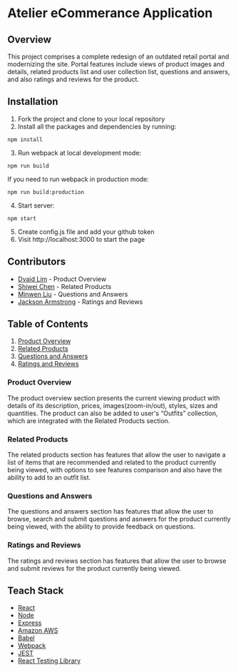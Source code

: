 # Atelier eCommerance Application

## Overview
This project comprises a complete redesign of an outdated retail portal and modernizing the site. Portal features include views of product images and details, related products list and user collection list, questions and answers, and also ratings and reviews for the product.

## Installation
1. Fork the project and clone to your local repository
2. Install all the packages and dependencies by running:
  ```
  npm install
  ```
3. Run webpack at local development mode: 
  ```
  npm run build 
  ```   
   If you need to run webpack in production mode: 
   ```
   npm run build:production 
   ```
4. Start server:
  ```
  npm start 
  ```
5. Create config.js file and add your github token
6. Visit http://localhost:3000 to start the page

## Contributors
* [Dvaid Lim](https://github.com/davidlim7223) - Product Overview
* [Shiwei Chen](https://github.com/shiweicc) - Related Products
* [Minwen Liu](https://github.com/tidibubu) - Questions and Answers
* [Jackson Armstrong](https://github.com/reservoirjax) - Ratings and Reviews

## Table of Contents
1. [Product Overview](#product-overview)
2. [Related Products](#related-products)
3. [Questions and Answers](#questions-and-answers)
4. [Ratings and Reviews](#ratings-and-reviews)

### Product Overview
The product overview section presents the current viewing product with details of its description, prices, images(zoom-in/out), styles, sizes and quantities. The product can also be added to user's “Outfits” collection, which are integrated with the Related Products section. 

### Related Products
The related products section has features that allow the user to navigate a list of items that are recommended and related to the product currently being viewed, with options to see features comparison and also have the ability to add to an outfit list.

### Questions and Answers
The questions and answers section has features that allow the user to browse, search and submit questions and asnwers for the product currently being viewed, with the ability to provide feedback on questions.

### Ratings and Reviews
The ratings and reviews section has features that allow the user to browse and submit reviews for the product currently being viewed.

## Teach Stack
* [React](https://reactjs.org/)
* [Node](https://nodejs.org/en/)
* [Express](http://expressjs.com/)
* [Amazon AWS](https://aws.amazon.com/)
* [Babel](https://babeljs.io/)
* [Webpack](https://webpack.js.org/)
* [JEST](https://jestjs.io/)
* [React Testing Library](https://testing-library.com/docs/react-testing-library/setup)


